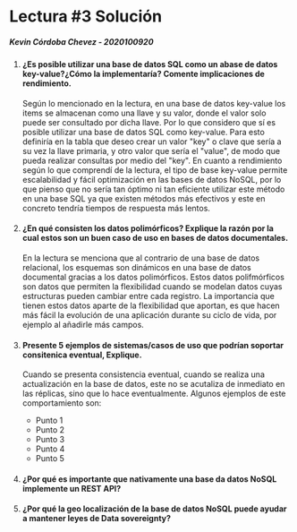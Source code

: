 # Lectura #3 Solución

##### Kevin Córdoba Chevez - 2020100920

1. #### ¿Es posible utilizar una base de datos SQL como un abase de datos key-value?¿Cómo la implementaría? Comente implicaciones de rendimiento.

   Según lo mencionado en la lectura, en una base de datos key-value los items se almacenan como una llave y su valor, donde el valor solo puede ser consultado por dicha llave. Por lo que considero que sí es posible utilizar una base de datos SQL como key-value.
   Para esto definiría en la tabla que deseo crear un valor "key" o clave que sería a su vez la llave primaria, y otro valor que sería el "value", de modo que pueda realizar consultas por medio del "key".
   En cuanto a rendimiento según lo que comprendí de la lectura, el tipo de base key-value permite escalabilidad y fácil optimización en las bases de datos NoSQL, por lo que pienso que no sería tan óptimo ni tan eficiente utilizar este método en una base SQL ya que existen métodos más efectivos y este en concreto tendría tiempos de respuesta más lentos.

2. #### ¿En qué consisten los datos polimórficos? Explique la razón por la cual estos son un buen caso de uso en bases de datos documentales.

   En la lectura se menciona que al contrario de una base de datos relacional, los esquemas son dinámicos en una base de datos documental gracias a los datos polimórficos.
   Estos datos polifmórficos son datos que permiten la flexibilidad cuando se modelan datos cuyas estructuras pueden cambiar entre cada registro.
   La importancia que tienen estos datos aparte de la flexibilidad que aportan, es que hacen más fácil la evolución de una aplicación durante su ciclo de vida, por ejemplo al añadirle más campos.

3. #### Presente 5 ejemplos de sistemas/casos de uso que podrían soportar consitenica eventual, Explique.

   Cuando se presenta  consistencia eventual, cuando se realiza una actualización en la base de datos, este no se acutaliza de inmediato en las réplicas, sino que lo hace eventualmente.
   Algunos ejemplos de este comportamiento son:
   - Punto 1
   - Punto 2
   - Punto 3
   - Punto 4
   - Punto 5

4. #### ¿Por qué es importante que nativamente una base da datos NoSQL implemente un REST API?

   

5. #### ¿Por qué la geo localización de la base de datos NoSQL puede ayudar a mantener leyes de Data sovereignty?

